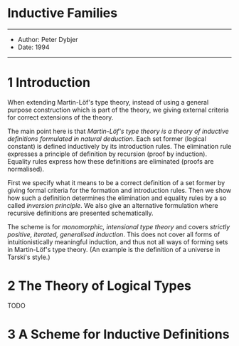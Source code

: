 # Inductive Families

------
- Author: Peter Dybjer
- Date: 1994
------

# 1 Introduction

When extending Martin-Löf's type theory,
instead of using a general purpose construction which is part of the theory,
we giving external criteria for correct extensions of the theory.

The main point here is that *Martin-Löf's type theory
is a theory of inductive definitions formulated in natural deduction*.
Each set former (logical constant) is defined inductively by its introduction rules.
The elimination rule expresses a principle of definition by recursion (proof by induction).
Equality rules express how these definitions are eliminated (proofs are normalised).

First we specify what it means to be a correct definition of a set former
by giving formal criteria for the formation and introduction rules.
Then we show how such a definition determines the elimination and equality rules
by a so called *inversion principle*. We also give an alternative formulation where recursive
definitions are presented schematically.

The scheme is for *monomorphic, intensional type theory*
and covers *strictly positive, iterated, generalised induction*.
This does not cover all forms of intuitionistically meaningful induction,
and thus not all ways of forming sets in Martin-Löf's type theory.
(An example is the definition of a universe in Tarski's style.)

# 2 The Theory of Logical Types

TODO

# 3 A Scheme for Inductive Definitions
